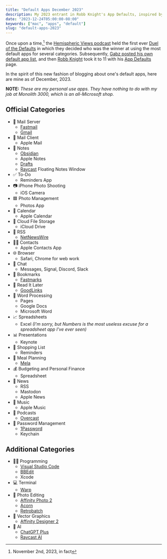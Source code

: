```yaml
---
title: "Default Apps December 2023"
description: My 2023 entrant in Robb Knight's App Defaults, inspired by Hemispheric Views 097 Duel of the Defaults.
date: "2023-12-24T05:00:00-08:00"
keywords: ["mac", "apps", "default"]
slug: "default-apps-2023"
---
```


Once upon a time,[^1] the [Hemispheric Views podcast](https://hemisphericviews.com) held the first ever [Duel of the Defaults](https://listen.hemisphericviews.com/097) in which they decided who was the winner at using the most default apps for several categories. Subsequently, [Gabz posted his own default app list](https://gabz.blog/2023/11/03/my-defaults.html), and then [Robb Knight](https://rknight.me) took it to 11 with his [App Defaults](https://defaults.rknight.me) page.

In the spirit of this new fashion of blogging about one's default apps, here are mine as of December, 2023.

**NOTE:** _These are my personal use apps. They have nothing to do with my job at Monolith 3000, which is an all-Microsoft shop._

## Official Categories

- 📮 Mail Server
  - [Fastmail](https://fastmail.com)
  - [Gmail](https://mail.google.com/)
- 📨 Mail Client
  - Apple Mail
- 📝 Notes
  - [Obsidian](https://obsidian.md)
  - Apple Notes
  - [Drafts](https://getdrafts.com)
  - [Raycast](https://www.raycast.com) Floating Notes Window
- ✅ To-Do
  - Reminders App
- 📷 iPhone Photo Shooting
  - iOS Camera
- 🟦 Photo Management
  - Photos App
- 📅 Calendar
  - Apple Calendar
- 📂 Cloud File Storage
  - iCloud Drive
- 📖 RSS
  - [NetNewsWire](https://netnewswire.com)
- 👩‍🦲 Contacts
  - Apple Contacts App
- 🌐 Browser
  - Safari, Chrome for web work
- 💬 Chat
  - Messages, Signal, Discord, Slack
- 🔖 Bookmarks
  - [Fastmarks](https://retina.studio/fastmarks/)
- 📑 Read It Later
  - [GoodLinks](https://goodlinks.app)
- 📜 Word Processing
  - Pages
  - Google Docs
  - Microsoft Word
- 📈 Spreadsheets
  - Excel *(I'm sorry, but Numbers is the most useless excuse for a spreadsheet app I've ever seen)*
- 📊 Presentations
  - Keynote
- 🛒 Shopping List
  - Reminders
- 🍴 Meal Planning
  - [Mela](https://mela.recipes)
- 💰 Budgeting and Personal Finance
  - Spreadsheet
- 📰 News
  - RSS
  - Mastodon
  - Apple News
- 🎵 Music
  - Apple Music
- 🎤 Podcasts
  - [Overcast](https://overcast.fm)
- 🔐 Password Management
  - [1Password](https://1password.com)
  - Keychain

## Additional Categories

- 🧑‍💻 Programming
  - [Visual Studio Code](https://code.visualstudio.com)
  - [BBEdit](https://www.barebones.com/products/bbedit/)
  - Xcode
- 💻 Terminal
  - [Warp](https://www.warp.dev)
- 📸 Photo Editing
  - [Affinity Photo 2](https://affinity.serif.com/en-us/photo/)
  - [Acorn](https://flyingmeat.com/acorn/)
  - [Retrobatch](https://flyingmeat.com/retrobatch/)
- 🔷 Vector Graphics
  - [Affinity Designer 2](https://affinity.serif.com/en-us/designer/)
- 🧠 AI
  - [ChatGPT Plus](https://openai.com/blog/chatgpt-plus)
  - [Raycast AI](https://www.raycast.com/pro)

[^1]: November 2nd, 2023, in fact

